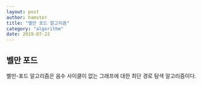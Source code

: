 ```yaml
---
layout: post 
author: hamster
title: "벨만 포드 알고리즘"
category: "algorithm"
date: 2019-07-22
---
```


## 벨만 포드 

벨만-포드 알고리즘은 음수 사이클이 없는 그래프에 대한 최단 경로 탐색 알고리즘이다. 

